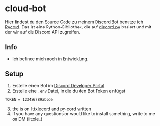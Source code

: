 # cloud-bot
Hier findest du den Source Code zu meinem Discord Bot benutze ich [Pycord](https://github.com/Pycord-Development/pycord). 
Das ist eine Python-Bibliothek, die auf [discord.py](https://github.com/Rapptz/discord.py) basiert und mit der wir auf die Discord API zugreifen.

## Info
- Ich befinde mich noch in Entwicklung.

## Setup
1. Erstelle einen Bot im [Discord Developer Portal](https://discord.com/developers/applications/)
2. Erstelle eine `.env` Datei, in die du den Bot Token einfügst
```
TOKEN = 123456789abcde
```
3. the is on littxlecord and py-cord written
4. If you have any questions or would like to install something, write to me on DM  (littxle_)
